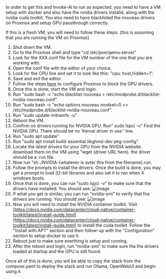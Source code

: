 In order to get this and Invoke-AI to run as expected, you need to have a VM setup with docker and also have the nvidia drivers installd, along with the nvidia cuda toolkit.
You also need to have blacklisted the nouveau drivers on Proxmox and setup GPU passthrough correctly.

If this is a fresh VM, you will need to follow these steps. (this is assuming that you are running the VM on Proxmox) 

1. Shut down the VM.
2. Go to the Proxmox shell and type "cd /etc/pve/qemu-server"
3. Look for the XXX.conf file for the VM number of the one that you are working with.
4. Open the conf file with the editor of your choice.
5. Look for the CPU line and set it to look like this: "cpu: host,hidden=1".
6. Save and exit the editor.
7. Follow the steps [here](https://github.com/NightHawkATL/portainer-template-lists/blob/main/compose-files/Ollama/proxmox-steps.txt) to configure Proxmox to block the GPU drivers.
8. Once this is done, start the VM and login.
9. Run "sudo bash -c "echo blacklist nouveau > /etc/modprobe.d/blacklist-nvidia-nouveau.conf".
10. Run "sudo bash -c "echo options nouveau modset=0 >> /etc/modprobe.d/blacklist-nvidia-nouveau.conf".
11. Run "sudo update-initramfs -u".
12. Reboot the VM.
13. Confirm no drivers running for NVIDIA GPU. Run" sudo lspci -v" Find the NVIDIA GPU. There should be no 'Kernel driver in use:' line.
14. Run "sudo apt update"
15. Run "sudo apt install build-essential libglvnd-dev pkg-config".
16. Locate the latest drivers for your GPU from the NVIDIA website. download them on the VM using "wget {driver URL here}. the driver should be a .run file.
17. Now run "sh ./NVIDIA-{whatever is avter this from the filename}.run.
18. Follow the prompts to install the drivers. Once the build is done, you may get a prompt to load 32-bit libraries and also set it to run when X windows boots.
19. Once that is done, you can run "sudo lspci -v" to make sure that the drivers have installed. You should see:
![image](https://github.com/user-attachments/assets/b3013343-0c20-467f-b7e3-5c4629d526c2)
20. If what you get is similar, you can run "nvidia-smi" to verify that the drivers are running. You should see:
![image](https://github.com/user-attachments/assets/79ed1362-f606-4519-81bf-d583419965b9)
21. Now you will need to install the NVIDIA container toolkit. Visit [https://docs.nvidia.com/datacenter/cloud-native/container-toolkit/latest/install-guide.html](https://docs.nvidia.com/datacenter/cloud-native/container-toolkit/latest/install-guide.html) to install the cuda toolkit. Follow the "Install with APT" section and then follow-up with the "Configuration" section to setup docker to use it.
22. Reboot just to make sure everthing is setup and running.
23. After the reboot and login, run "nvidia-smi" to make sure tha the drivers loaded at startup and the GPU is still found.

Once all of this is done, you will be able to copy the stack from the compose.yaml to deploy the stack and run Ollama, OpenWebUI and begin using it.
